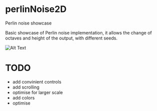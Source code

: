 # perlinNoise2D
Perlin noise showcase

Basic showcase of Perlin noise implementation, it allows the change of octaves and height of the output, with different seeds. 

![Alt Text](https://media.giphy.com/media/fvlIxu1EHoIN9kaQ93/giphy.gif)

# TODO
 - add convinient controls
 - add scrolling
 - optimise for larger scale
 - add colors
 - optimise
